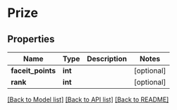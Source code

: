 # Prize

## Properties
Name | Type | Description | Notes
------------ | ------------- | ------------- | -------------
**faceit_points** | **int** |  | [optional] 
**rank** | **int** |  | [optional] 

[[Back to Model list]](../README.md#documentation-for-models) [[Back to API list]](../README.md#documentation-for-api-endpoints) [[Back to README]](../README.md)


